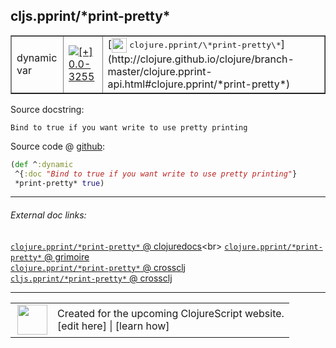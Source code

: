 ## cljs.pprint/\*print-pretty\*



 <table border="1">
<tr>
<td>dynamic var</td>
<td><a href="https://github.com/cljsinfo/cljs-api-docs/tree/0.0-3255"><img valign="middle" alt="[+] 0.0-3255" title="Added in 0.0-3255" src="https://img.shields.io/badge/+-0.0--3255-lightgrey.svg"></a> </td>
<td>
[<img height="24px" valign="middle" src="http://i.imgur.com/1GjPKvB.png"> <samp>clojure.pprint/\*print-pretty\*</samp>](http://clojure.github.io/clojure/branch-master/clojure.pprint-api.html#clojure.pprint/*print-pretty*)
</td>
</tr>
</table>







Source docstring:

```
Bind to true if you want write to use pretty printing
```


Source code @ [github]():

```clj
(def ^:dynamic
 ^{:doc "Bind to true if you want write to use pretty printing"}
 *print-pretty* true)
```

<!--
Repo - tag - source tree - lines:

 <pre>

</pre>

-->

---



###### External doc links:

[`clojure.pprint/*print-pretty*` @ clojuredocs](http://clojuredocs.org/clojure.pprint/*print-pretty*)<br>
[`clojure.pprint/*print-pretty*` @ grimoire](http://conj.io/store/v1/org.clojure/clojure/1.7.0-beta3/clj/clojure.pprint/*print-pretty*/)<br>
[`clojure.pprint/*print-pretty*` @ crossclj](http://crossclj.info/fun/clojure.pprint/*print-pretty*.html)<br>
[`cljs.pprint/*print-pretty*` @ crossclj](http://crossclj.info/fun/cljs.pprint.cljs/*print-pretty*.html)<br>

---

 <table>
<tr><td>
<img valign="middle" align="right" width="48px" src="http://i.imgur.com/Hi20huC.png">
</td><td>
Created for the upcoming ClojureScript website.<br>
[edit here] | [learn how]
</td></tr></table>

[edit here]:https://github.com/cljsinfo/cljs-api-docs/blob/master/cljsdoc/cljs.pprint/STARprint-prettySTAR.cljsdoc
[learn how]:https://github.com/cljsinfo/cljs-api-docs/wiki/cljsdoc-files

<!--

This information was too distracting to show to readers, but I'll leave it
commented here since it is helpful to:

- pretty-print the data used to generate this document
- and show how to retrieve that data



The API data for this symbol:

```clj
{:ns "cljs.pprint",
 :name "*print-pretty*",
 :name-encode "STARprint-prettySTAR",
 :history [["+" "0.0-3255"]],
 :type "dynamic var",
 :clj-equiv {:full-name "clojure.pprint/*print-pretty*",
             :url "http://clojure.github.io/clojure/branch-master/clojure.pprint-api.html#clojure.pprint/*print-pretty*"},
 :full-name-encode "cljs.pprint/STARprint-prettySTAR",
 :source {:code "(def ^:dynamic\n ^{:doc \"Bind to true if you want write to use pretty printing\"}\n *print-pretty* true)",
          :title "Source code",
          :repo "clojurescript",
          :tag "r1.8.51",
          :filename "src/main/cljs/cljs/pprint.cljs",
          :lines [615 617],
          :url "https://github.com/clojure/clojurescript/blob/r1.8.51/src/main/cljs/cljs/pprint.cljs#L615-L617"},
 :full-name "cljs.pprint/*print-pretty*",
 :docstring "Bind to true if you want write to use pretty printing",
 :cljsdoc-url "https://github.com/cljsinfo/cljs-api-docs/blob/master/cljsdoc/cljs.pprint/STARprint-prettySTAR.cljsdoc"}

```

Retrieve the API data for this symbol:

```clj
;; from Clojure REPL
(require '[clojure.edn :as edn])
(-> (slurp "https://raw.githubusercontent.com/cljsinfo/cljs-api-docs/catalog/cljs-api.edn")
    (edn/read-string)
    (get-in [:symbols "cljs.pprint/*print-pretty*"]))
```

-->
